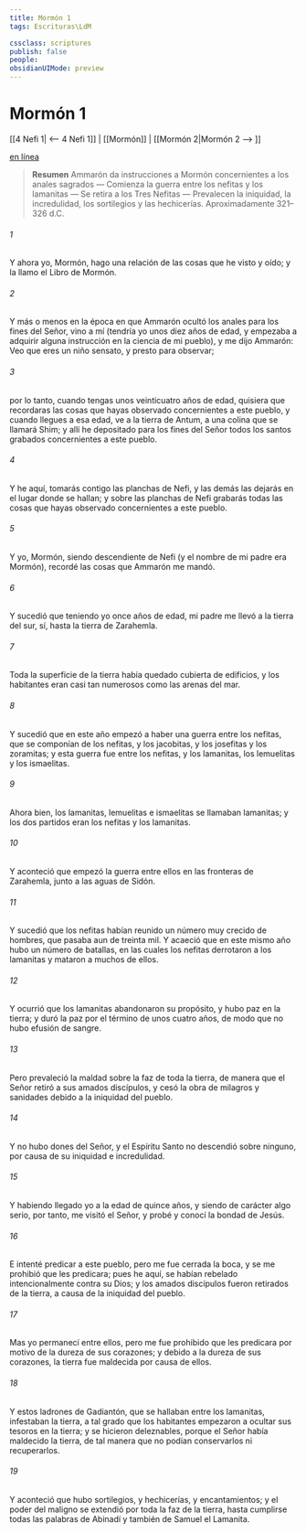 ```yaml
---
title: Mormón 1
tags: Escrituras\LdM

cssclass: scriptures
publish: false
people:
obsidianUIMode: preview
---
```


# Mormón 1
[[4 Nefi 1| <-- 4 Nefi 1]] | [[Mormón]] | [[Mormón 2|Mormón 2 --> ]]

[en línea](https://churchofjesuschrist.org/study/scriptures/bofm/morm/1?lang=spa)

> __Resumen__
Ammarón da instrucciones a Mormón concernientes a los anales sagrados — Comienza la guerra entre los nefitas y los lamanitas — Se retira a los Tres Nefitas — Prevalecen la iniquidad, la incredulidad, los sortilegios y las hechicerías. Aproximadamente 321–326 d.C.

###### 1 
Y ahora yo, Mormón, hago una relación de las cosas que he visto y oído; y la llamo el Libro de Mormón.

###### 2 
Y más o menos en la época en que Ammarón ocultó los anales para los fines del Señor, vino a mí (tendría yo unos diez años de edad, y empezaba a adquirir alguna instrucción en la ciencia de mi pueblo), y me dijo Ammarón: Veo que eres un niño sensato, y presto para observar;

###### 3 
por lo tanto, cuando tengas unos veinticuatro años de edad, quisiera que recordaras las cosas que hayas observado concernientes a este pueblo, y cuando llegues a esa edad, ve a la tierra de Antum, a una colina que se llamará Shim; y allí he depositado para los fines del Señor todos los santos grabados concernientes a este pueblo.

###### 4 
Y he aquí, tomarás contigo las planchas de Nefi, y las demás las dejarás en el lugar donde se hallan; y sobre las planchas de Nefi grabarás todas las cosas que hayas observado concernientes a este pueblo.

###### 5 
Y yo, Mormón, siendo descendiente de Nefi (y el nombre de mi padre era Mormón), recordé las cosas que Ammarón me mandó.

###### 6 
Y sucedió que teniendo yo once años de edad, mi padre me llevó a la tierra del sur, sí, hasta la tierra de Zarahemla.

###### 7 
Toda la superficie de la tierra había quedado cubierta de edificios, y los habitantes eran casi tan numerosos como las arenas del mar.

###### 8 
Y sucedió que en este año empezó a haber una guerra entre los nefitas, que se componían de los nefitas, y los jacobitas, y los josefitas y los zoramitas; y esta guerra fue entre los nefitas, y los lamanitas, los lemuelitas y los ismaelitas.

###### 9 
Ahora bien, los lamanitas, lemuelitas e ismaelitas se llamaban lamanitas; y los dos partidos eran los nefitas y los lamanitas.

###### 10 
Y aconteció que empezó la guerra entre ellos en las fronteras de Zarahemla, junto a las aguas de Sidón.

###### 11 
Y sucedió que los nefitas habían reunido un número muy crecido de hombres, que pasaba aun de treinta mil. Y acaeció que en este mismo año hubo un número de batallas, en las cuales los nefitas derrotaron a los lamanitas y mataron a muchos de ellos.

###### 12 
Y ocurrió que los lamanitas abandonaron su propósito, y hubo paz en la tierra; y duró la paz por el término de unos cuatro años, de modo que no hubo efusión de sangre.

###### 13 
Pero prevaleció la maldad sobre la faz de toda la tierra, de manera que el Señor retiró a sus amados discípulos, y cesó la obra de milagros y sanidades debido a la iniquidad del pueblo.

###### 14 
Y no hubo dones del Señor, y el Espíritu Santo no descendió sobre ninguno, por causa de su iniquidad e incredulidad.

###### 15 
Y habiendo llegado yo a la edad de quince años, y siendo de carácter algo serio, por tanto, me visitó el Señor, y probé y conocí la bondad de Jesús.

###### 16 
E intenté predicar a este pueblo, pero me fue cerrada la boca, y se me prohibió que les predicara; pues he aquí, se habían rebelado intencionalmente contra su Dios; y los amados discípulos fueron retirados de la tierra, a causa de la iniquidad del pueblo.

###### 17 
Mas yo permanecí entre ellos, pero me fue prohibido que les predicara por motivo de la dureza de sus corazones; y debido a la dureza de sus corazones, la tierra fue maldecida por causa de ellos.

###### 18 
Y estos ladrones de Gadiantón, que se hallaban entre los lamanitas, infestaban la tierra, a tal grado que los habitantes empezaron a ocultar sus tesoros en la tierra; y se hicieron deleznables, porque el Señor había maldecido la tierra, de tal manera que no podían conservarlos ni recuperarlos.

###### 19 
Y aconteció que hubo sortilegios, y hechicerías, y encantamientos; y el poder del maligno se extendió por toda la faz de la tierra, hasta cumplirse todas las palabras de Abinadí y también de Samuel el Lamanita.

